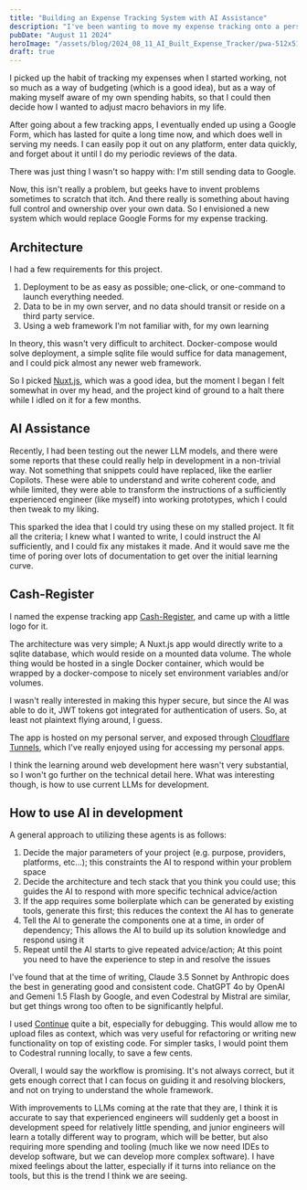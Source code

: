 ```yaml
---
title: "Building an Expense Tracking System with AI Assistance"
description: "I've been wanting to move my expense tracking onto a personal service... And AI helped me do it"
pubDate: "August 11 2024"
heroImage: "/assets/blog/2024_08_11_AI_Built_Expense_Tracker/pwa-512x512.png"
draft: true
---
```


I picked up the habit of tracking my expenses when I started working, not so much as a way of budgeting (which is a good idea), but as a way of making myself aware of my own spending habits, so that I could then decide how I wanted to adjust macro behaviors in my life. 

After going about a few tracking apps, I eventually ended up using a Google Form, which has lasted for quite a long time now, and which does well in serving my needs. I can easily pop it out on any platform, enter data quickly, and forget about it until I do my periodic reviews of the data. 

There was just thing I wasn't so happy with: I'm still sending data to Google. 

Now, this isn't really a problem, but geeks have to invent problems sometimes to scratch that itch. And there really is something about having full control and ownership over your own data. So I envisioned a new system which would replace Google Forms for my expense tracking. 

## Architecture

I had a few requirements for this project. 
1. Deployment to be as easy as possible; one-click, or one-command to launch everything needed.
2. Data to be in my own server, and no data should transit or reside on a third party service.
3. Using a web framework I'm not familiar with, for my own learning

In theory, this wasn't very difficult to architect. Docker-compose would solve deployment, a simple sqlite file would suffice for data management, and I could pick almost any newer web framework. 

So I picked [Nuxt.js](https://nuxt.com/), which was a good idea, but the moment I began I felt somewhat in over my head, and the project kind of ground to a halt there while I idled on it for a few months.

## AI Assistance

Recently, I had been testing out the newer LLM models, and there were some reports that these could really help in development in a non-trivial way. Not something that snippets could have replaced, like the earlier Copilots. These were able to understand and write coherent code, and while limited, they were able to transform the instructions of a sufficiently experienced engineer (like myself) into working prototypes, which I could then tweak to my liking. 

This sparked the idea that I could try using these on my stalled project. It fit all the criteria; I knew what I wanted to write, I could instruct the AI sufficiently, and I could fix any mistakes it made. And it would save me the time of poring over lots of documentation to get over the initial learning curve. 

## Cash-Register

I named the expense tracking app [Cash-Register](https://github.com/julwrites/cash-register), and came up with a little logo for it. 

The architecture was very simple; A Nuxt.js app would directly write to a sqlite database, which would reside on a mounted data volume. The whole thing would be hosted in a single Docker container, which would be wrapped by a docker-compose to nicely set environment variables and/or volumes. 

I wasn't really interested in making this hyper secure, but since the AI was able to do it, JWT tokens got integrated for authentication of users. So, at least not plaintext flying around, I guess. 

The app is hosted on my personal server, and exposed through [Cloudflare Tunnels](https://www.cloudflare.com/en-gb/products/tunnel/), which I've really enjoyed using for accessing my personal apps. 

I think the learning around web development here wasn't very substantial, so I won't go further on the technical detail here. What was interesting though, is how to use current LLMs for development. 

## How to use AI in development

A general approach to utilizing these agents is as follows:

1. Decide the major parameters of your project (e.g. purpose, providers, platforms, etc...); this constraints the AI to respond within your problem space
2. Decide the architecture and tech stack that you think you could use; this guides the AI to respond with more specific technical advice/action
3. If the app requires some boilerplate which can be generated by existing tools, generate this first; this reduces the context the AI has to generate
4. Tell the AI to generate the components one at a time, in order of dependency; This allows the AI to build up its solution knowledge and respond using it
5. Repeat until the AI starts to give repeated advice/action; At this point you need to have the experience to step in and resolve the issues

I've found that at the time of writing, Claude 3.5 Sonnet by Anthropic does the best in generating good and consistent code. ChatGPT 4o by OpenAI and Gemeni 1.5 Flash by Google, and even Codestral by Mistral are similar, but get things wrong too often to be significantly helpful.

I used [Continue](https://continue.dev) quite a bit, especially for debugging. This would allow me to upload files as context, which was very useful for refactoring or writing new functionality on top of existing code. For simpler tasks, I would point them to Codestral running locally, to save a few cents. 

Overall, I would say the workflow is promising. It's not always correct, but it gets enough correct that I can focus on guiding it and resolving blockers, and not on trying to understand the whole framework. 

With improvements to LLMs coming at the rate that they are, I think it is accurate to say that experienced engineers will suddenly get a boost in development speed for relatively little spending, and junior engineers will learn a totally different way to program, which will be better, but also requiring more spending and tooling (much like we now need IDEs to develop software, but we can develop more complex software). I have mixed feelings about the latter, especially if it turns into reliance on the tools, but this is the trend I think we are seeing. 
